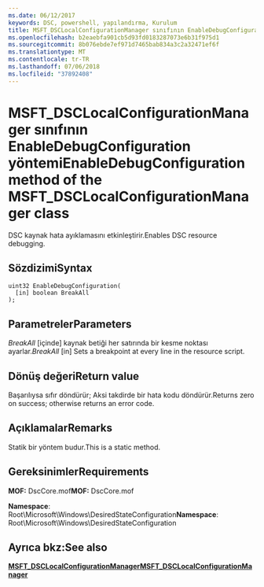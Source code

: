 ```yaml
---
ms.date: 06/12/2017
keywords: DSC, powershell, yapılandırma, Kurulum
title: MSFT_DSCLocalConfigurationManager sınıfının EnableDebugConfiguration yöntemi
ms.openlocfilehash: b2eaebfa901cb5d93fd0183287073e6b31f975d1
ms.sourcegitcommit: 8b076ebde7ef971d7465bab834a3c2a32471ef6f
ms.translationtype: MT
ms.contentlocale: tr-TR
ms.lasthandoff: 07/06/2018
ms.locfileid: "37892408"
---
```

# <a name="enabledebugconfiguration-method-of-the-msftdsclocalconfigurationmanager-class"></a><span data-ttu-id="18855-103">MSFT_DSCLocalConfigurationManager sınıfının EnableDebugConfiguration yöntemi</span><span class="sxs-lookup"><span data-stu-id="18855-103">EnableDebugConfiguration method of the MSFT_DSCLocalConfigurationManager class</span></span>

<span data-ttu-id="18855-104">DSC kaynak hata ayıklamasını etkinleştirir.</span><span class="sxs-lookup"><span data-stu-id="18855-104">Enables DSC resource debugging.</span></span>

## <a name="syntax"></a><span data-ttu-id="18855-105">Sözdizimi</span><span class="sxs-lookup"><span data-stu-id="18855-105">Syntax</span></span>

```mof
uint32 EnableDebugConfiguration(
  [in] boolean BreakAll
);
```

## <a name="parameters"></a><span data-ttu-id="18855-106">Parametreler</span><span class="sxs-lookup"><span data-stu-id="18855-106">Parameters</span></span>

<span data-ttu-id="18855-107">*BreakAll* \[içinde\] kaynak betiği her satırında bir kesme noktası ayarlar.</span><span class="sxs-lookup"><span data-stu-id="18855-107">*BreakAll* \[in\] Sets a breakpoint at every line in the resource script.</span></span>

## <a name="return-value"></a><span data-ttu-id="18855-108">Dönüş değeri</span><span class="sxs-lookup"><span data-stu-id="18855-108">Return value</span></span>

<span data-ttu-id="18855-109">Başarılıysa sıfır döndürür; Aksi takdirde bir hata kodu döndürür.</span><span class="sxs-lookup"><span data-stu-id="18855-109">Returns zero on success; otherwise returns an error code.</span></span>

## <a name="remarks"></a><span data-ttu-id="18855-110">Açıklamalar</span><span class="sxs-lookup"><span data-stu-id="18855-110">Remarks</span></span>

<span data-ttu-id="18855-111">Statik bir yöntem budur.</span><span class="sxs-lookup"><span data-stu-id="18855-111">This is a static method.</span></span>

## <a name="requirements"></a><span data-ttu-id="18855-112">Gereksinimler</span><span class="sxs-lookup"><span data-stu-id="18855-112">Requirements</span></span>

<span data-ttu-id="18855-113">**MOF:** DscCore.mof</span><span class="sxs-lookup"><span data-stu-id="18855-113">**MOF:** DscCore.mof</span></span>

<span data-ttu-id="18855-114">**Namespace**: Root\Microsoft\Windows\DesiredStateConfiguration</span><span class="sxs-lookup"><span data-stu-id="18855-114">**Namespace**: Root\Microsoft\Windows\DesiredStateConfiguration</span></span>

## <a name="see-also"></a><span data-ttu-id="18855-115">Ayrıca bkz:</span><span class="sxs-lookup"><span data-stu-id="18855-115">See also</span></span>

[<span data-ttu-id="18855-116">**MSFT_DSCLocalConfigurationManager**</span><span class="sxs-lookup"><span data-stu-id="18855-116">**MSFT_DSCLocalConfigurationManager**</span></span>](msft-dsclocalconfigurationmanager.md)